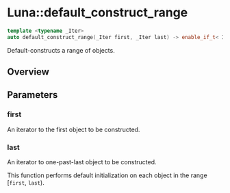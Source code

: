 # Luna::default_construct_range

```c++
template <typename _Iter>
auto default_construct_range(_Iter first, _Iter last) -> enable_if_t< Impl::default_construct_range_is_value_type_class< _Iter >::value, void >
```

Default-constructs a range of objects. 

## Overview


## Parameters
### first
An iterator to the first object to be constructed. 

### last
An iterator to one-past-last object to be constructed.


This function performs default initialization on each object in the range [`first`, `last`). 


